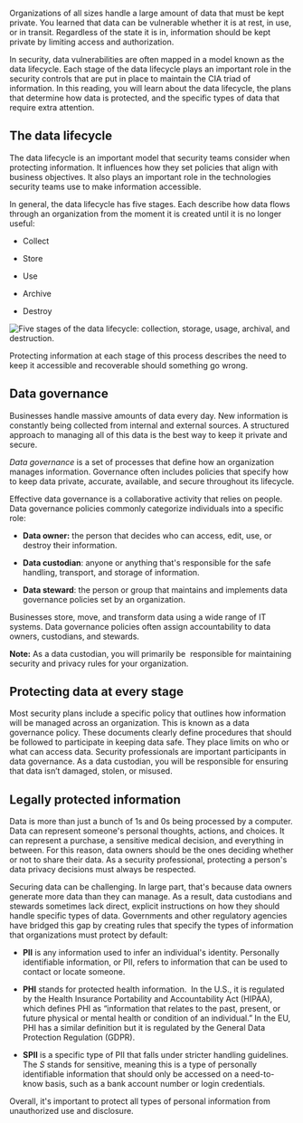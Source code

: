 Organizations of all sizes handle a large amount of data that must be kept private. You learned that data can be vulnerable whether it is at rest, in use, or in transit. Regardless of the state it is in, information should be kept private by limiting access and authorization.

In security, data vulnerabilities are often mapped in a model known as the data lifecycle. Each stage of the data lifecycle plays an important role in the security controls that are put in place to maintain the CIA triad of information. In this reading, you will learn about the data lifecycle, the plans that determine how data is protected, and the specific types of data that require extra attention.

## The data lifecycle

The data lifecycle is an important model that security teams consider when protecting information. It influences how they set policies that align with business objectives. It also plays an important role in the technologies security teams use to make information accessible.

In general, the data lifecycle has five stages. Each describe how data flows through an organization from the moment it is created until it is no longer useful:

- Collect
    
- Store
    
- Use
    
- Archive
    
- Destroy
    

![Five stages of the data lifecycle: collection, storage, usage, archival, and destruction.](https://d3c33hcgiwev3.cloudfront.net/imageAssetProxy.v1/Sx9FANHTQYK_Emc4x9cBsA_4dad354c13cc4354b9caef4a1b05d2f1_CS_R-091_ive-stages-of-the-data-lifecycle.png?expiry=1689897600000&hmac=oUMx-9xuuSUdppFVPBlxWZIk9pwh441yI7irLhkplG0)

Protecting information at each stage of this process describes the need to keep it accessible and recoverable should something go wrong.

## Data governance

Businesses handle massive amounts of data every day. New information is constantly being collected from internal and external sources. A structured approach to managing all of this data is the best way to keep it private and secure.

_Data governance_ is a set of processes that define how an organization manages information. Governance often includes policies that specify how to keep data private, accurate, available, and secure throughout its lifecycle.

Effective data governance is a collaborative activity that relies on people. Data governance policies commonly categorize individuals into a specific role:

- **Data owner:** the person that decides who can access, edit, use, or destroy their information.
    
- **Data custodian**: anyone or anything that's responsible for the safe handling, transport, and storage of information.
    
- **Data steward**: the person or group that maintains and implements data governance policies set by an organization.
    

Businesses store, move, and transform data using a wide range of IT systems. Data governance policies often assign accountability to data owners, custodians, and stewards.

**Note:** As a data custodian, you will primarily be  responsible for maintaining security and privacy rules for your organization.

## Protecting data at every stage

Most security plans include a specific policy that outlines how information will be managed across an organization. This is known as a data governance policy. These documents clearly define procedures that should be followed to participate in keeping data safe. They place limits on who or what can access data. Security professionals are important participants in data governance. As a data custodian, you will be responsible for ensuring that data isn’t damaged, stolen, or misused.

## Legally protected information

Data is more than just a bunch of 1s and 0s being processed by a computer. Data can represent someone's personal thoughts, actions, and choices. It can represent a purchase, a sensitive medical decision, and everything in between. For this reason, data owners should be the ones deciding whether or not to share their data. As a security professional, protecting a person's data privacy decisions must always be respected.

Securing data can be challenging. In large part, that's because data owners generate more data than they can manage. As a result, data custodians and stewards sometimes lack direct, explicit instructions on how they should handle specific types of data. Governments and other regulatory agencies have bridged this gap by creating rules that specify the types of information that organizations must protect by default:

- **PII** is any information used to infer an individual's identity. Personally identifiable information, or PII, refers to information that can be used to contact or locate someone.
    
- **PHI** stands for protected health information.  In the U.S., it is regulated by the Health Insurance Portability and Accountability Act (HIPAA), which defines PHI as “information that relates to the past, present, or future physical or mental health or condition of an individual.” In the EU, PHI has a similar definition but it is regulated by the General Data Protection Regulation (GDPR).
    
- **SPII** is a specific type of PII that falls under stricter handling guidelines. The _S_ stands for sensitive, meaning this is a type of personally identifiable information that should only be accessed on a need-to-know basis, such as a bank account number or login credentials.
    

Overall, it's important to protect all types of personal information from unauthorized use and disclosure.